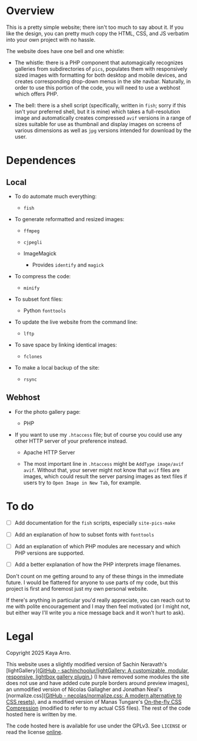 # Overview

This is a pretty simple website; there isn't too much to say about it. If you like the design, you can pretty much copy the HTML, CSS, and JS verbatim into your own project with no hassle.

The website does have one bell and one whistle:

- The whistle: there is a PHP component that automagically recognizes galleries from subdirectories of `pics`, populates them with responsively sized images with formatting for both desktop and mobile devices, and creates corresponding drop-down menus in the site navbar. Naturally, in order to use this portion of the code, you will need to use a webhost which offers PHP.

- The bell: there is a shell script (specifically, written in `fish`; sorry if this isn't your preferred shell, but it is mine) which takes a full-resolution image and automatically creates compressed `avif` versions in a range of sizes suitable for use as thumbnail and display images on screens of various dimensions as well as `jpg` versions intended for download by the user.

# Dependences

## Local

- To do automate much everything:
  
  - `fish`

- To generate reformatted and resized images:
  
  - `ffmpeg`
  
  - `cjpegli`
  
  - ImageMagick
    
    - Provides `identify` and `magick`

- To compress the code:
  
  - `minify`

- To subset font files:
  
  - Python `fonttools`

- To update the live website from the command line:
  
  - `lftp`

- To save space by linking identical images:
  
  - `fclones`

- To make a local backup of the site:
  
  - `rsync`

## Webhost

- For the photo gallery page:
  
  - PHP

- If you want to use my `.htaccess` file; but of course you could use any other HTTP server of your preference instead.
  
  - Apache HTTP Server
  
  - The most important line in `.htaccess` might be `AddType image/avif avif`. Without that, your server might not know that `avif` files are images, which could result the server parsing images as text files if users try to `Open Image in New Tab`, for example.

# To do

- [ ] Add documentation for the `fish` scripts, especially `site-pics-make`

- [ ] Add an explanation of how to subset fonts with `fonttools`

- [ ] Add an explanation of which PHP modules are necessary and which PHP versions are supported.

- [ ] Add a better explanation of how the PHP interprets image filenames.

Don't count on me getting around to any of these things in the immediate future. I would be flattered for anyone to use parts of my code, but this project is first and foremost just my own personal website.

If there's anything in particular you'd really appreciate, you can reach out to me with polite encouragement and I may then feel motivated (or I might not, but either way I'll write you a nice message back and it won't hurt to ask).

# Legal

Copyright 2025 Kaya Arro.

This website uses a slightly modified version of Sachin Neravath's [lightGallery]([GitHub - sachinchoolur/lightGallery: A customizable, modular, responsive, lightbox gallery plugin.](https://github.com/sachinchoolur/lightGallery)) (I have removed some modules the site does not use and have added cute purple borders around preview images), an unmodified version of Nicolas Gallagher and Jonathan Neal's [normalize.css]([GitHub - necolas/normalize.css: A modern alternative to CSS resets](https://github.com/necolas/normalize.css/)), and a modified version of Manas Tungare's [On-the-fly CSS Compression](https://gist.github.com/manastungare/2625128) (modified to refer to my actual CSS files). The rest of the code hosted here is written by me.

The code hosted here is available for use under the GPLv3. See `LICENSE` or read the license [online](https://www.gnu.org/licenses/gpl-3.0.en.html).
